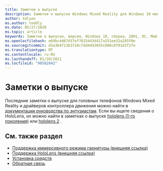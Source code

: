```yaml
---
title: Заметки о выпуске
description: Заметки о выпуске Windows Mixed Reality для Windows 10 может 2020 обновление (также известное как 2004).
author: tmlyon
ms.author: toddly
ms.date: 05/27/2020
ms.topic: article
keywords: Заметки о выпуске, версия, Windows 10, сборка, 20H1, ОС, Май 2020, 2004
ms.openlocfilehash: e69bc4d67d37ef7615443d417a151ee32a285f0e
ms.sourcegitcommit: d3a3b4f13b3728cfdd4d43035c806c0791d3f2fe
ms.translationtype: MT
ms.contentlocale: ru-RU
ms.lasthandoff: 01/20/2021
ms.locfileid: "98582842"
---
```

# <a name="release-notes"></a>Заметки о выпуске

Последние заметки о выпуске для головных телефонов Windows Mixed Reality и драйверов контроллера движения можно найти в [документации руководства по энтузиастам](/windows/mixed-reality/enthusiast-guide/mixed-reality-software). Если вы ищете сведения о HoloLens, их можно найти в заметках о выпуске [hololens (1-го поколения)](/hololens/hololens1-release-notes) или [hololens 2](/hololens/hololens-release-notes) .

## <a name="see-also"></a>См. также раздел
* [Поддержка иммерсивного режима гарнитуры (внешняя ссылка)](/windows/mixed-reality/enthusiast-guide/troubleshooting-windows-mixed-reality)
* [Поддержка HoloLens (внешняя ссылка)](https://support.microsoft.com/products/hololens)
* [Установка средств](../develop/install-the-tools.md)
* [Обратная связь](/hololens/hololens-feedback)